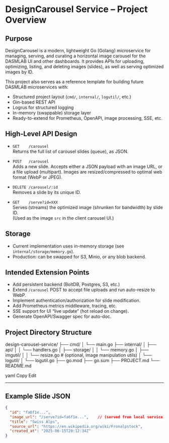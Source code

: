 # DesignCarousel Service – Project Overview

## Purpose

DesignCarousel is a modern, lightweight Go (Golang) microservice for managing, serving, and curating a horizontal image carousel for the DASMLAB UI and other dashboards. It provides APIs for uploading, optimizing, listing, and deleting images (slides), as well as serving optimized images by ID.

This project also serves as a reference template for building future DASMLAB microservices with:
- Structured project layout (`cmd/`, `internal/`, `logutil/`, etc.)
- Gin-based REST API
- Logrus for structured logging
- In-memory (swappable) storage layer
- Ready-to-extend for Prometheus, OpenAPI, image processing, SSE, etc.

## High-Level API Design

- `GET    /carousel`  
  Returns the full list of carousel slides (queue), as JSON.

- `POST   /carousel`  
  Adds a new slide. Accepts either a JSON payload with an image URL, or a file upload (multipart). Images are resized/compressed to optimal web format (WebP or JPEG).

- `DELETE /carousel/:id`  
  Removes a slide by its unique ID.

- `GET    /serve?id=XXX`  
  Serves (streams) the optimized image (shrunken for bandwidth) by slide ID.  
  (Used as the image `src` in the client carousel UI.)

## Storage

- Current implementation uses in-memory storage (see `internal/storage/memory.go`).
- Production: can be swapped for S3, Minio, or any blob backend.

## Intended Extension Points

- Add persistent backend (BoltDB, Postgres, S3, etc.)
- Extend `/carousel` POST to accept file uploads and run auto-resize to WebP.
- Implement authentication/authorization for slide modification.
- Add Prometheus metrics middleware, tracing, etc.
- SSE support for UI “live update” (hot reload on change).
- Generate OpenAPI/Swagger spec for auto-doc.

## Project Directory Structure

design-carousel-service/
├── cmd/
│ └── main.go
├── internal/
│ ├── api/
│ │ └── handlers.go
│ ├── storage/
│ │ └── memory.go
│ ├── imgutil/
│ │ └── resize.go # (optional, image manipulation utils)
│ └── logutil/
│ └── logutil.go
├── go.mod
├── go.sum
├── PROJECT.md
└── README.md

yaml
Copy
Edit

---

## Example Slide JSON

```json
{
  "id": "fa6f1e...",
  "image_url": "/serve?id=fa6f1e...",    // (served from local service)
  "title": "Swiss Alps",
  "source_url": "https://en.wikipedia.org/wiki/Fronalpstock",
  "created_at": "2025-06-15T20:12:34Z"
}
